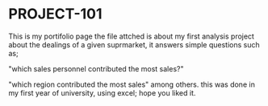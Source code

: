 # PROJECT-101
This is my portifolio page
the file attched is about my first analysis project about the dealings of a given suprmarket,
it answers simple questions such as;

"which sales personnel contributed the most sales?"

"which region contributed the most sales"
among others.
this was done in my first year of university, using excel;
hope you liked it.
